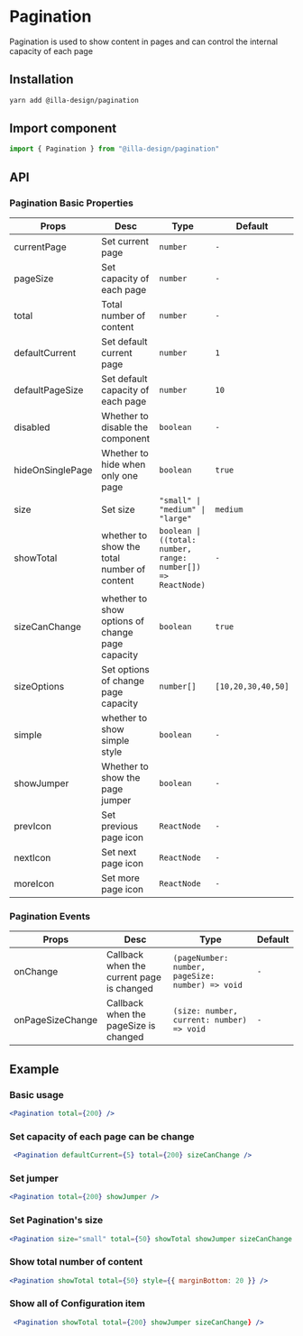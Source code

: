 # Pagination

Pagination is used to show content  in pages and can control the internal capacity of each page

## Installation

```bash
yarn add @illa-design/pagination
```

## Import component

```jsx
import { Pagination } from "@illa-design/pagination"
```

## API

### Pagination Basic Properties

| Props            | Desc                                            | Type                                                         | Default            |
| ---------------- | ----------------------------------------------- | ------------------------------------------------------------ | ------------------ |
| currentPage      | Set current page                                | `number`                                                     | `-`                |
| pageSize         | Set capacity of each page                       | `number`                                                     | `-`                |
| total            | Total number of content                         | `number`                                                     | `-`                |
| defaultCurrent   | Set default current page                        | `number`                                                     | `1`                |
| defaultPageSize  | Set default capacity of each page               | `number`                                                     | `10`               |
| disabled         | Whether to disable the component                | `boolean`                                                    | `-`                |
| hideOnSinglePage | Whether to hide  when only one page             | `boolean`                                                    | `true`             |
| size             | Set size                                        | `"small" \| "medium" \| "large"`                             | `medium`           |
| showTotal        | whether to show the total number of content     | `boolean \| ((total: number, range: number[]) => ReactNode)` | `-`                |
| sizeCanChange    | whether to show options of change page capacity | `boolean`                                                    | `true`             |
| sizeOptions      | Set options of change page capacity             | `number[]`                                                   | `[10,20,30,40,50]` |
| simple           | whether to show simple style                    | `boolean`                                                    | `-`                |
| showJumper       | Whether to show the page jumper                 | `boolean`                                                    | `-`                |
| prevIcon         | Set previous page icon                          | `ReactNode`                                                  | `-`                |
| nextIcon         | Set next page icon                              | `ReactNode`                                                  | `-`                |
| moreIcon         | Set more page icon                              | `ReactNode`                                                  | `-`                |

### Pagination Events

| Props            | Desc                                      | Type                                             | Default |
| ---------------- | ----------------------------------------- | ------------------------------------------------ | ------- |
| onChange         | Callback when the current page is changed | `(pageNumber: number, pageSize: number) => void` | `-`     |
| onPageSizeChange | Callback when the pageSize is changed     | `(size: number, current: number) => void`        | `-`     |



## Example

### Basic usage

```jsx
<Pagination total={200} />
```

### Set capacity of each page can be change

```jsx
 <Pagination defaultCurrent={5} total={200} sizeCanChange />
```

### Set jumper

```jsx
<Pagination total={200} showJumper />
```

### Set Pagination's size

```jsx
<Pagination size="small" total={50} showTotal showJumper sizeCanChange />
```

### Show total number of content

```jsx
<Pagination showTotal total={50} style={{ marginBottom: 20 }} />
```

### Show all of Configuration item 

```jsx
 <Pagination showTotal total={200} showJumper sizeCanChange} />
```
